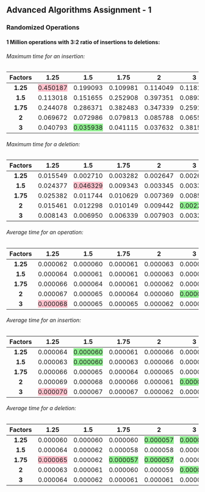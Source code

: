 ## Advanced Algorithms Assignment - 1

### Randomized Operations

#### 1 Million operations with 3:2 ratio of insertions to deletions:

###### Maximum time for an *insertion*:
|Factors|1.25|1.5|1.75|2|3|
|:--------:|:----------:|:----------:|:----------:|:----------:|:----------:|
|**1.25**|<span style="background-color:pink">0.450187</span> | 0.199093 | 0.109981 | 0.114049 | 0.118177 | 
|**1.5**|0.113018 | 0.151655 | 0.252908 | 0.397351 | 0.089325 | 
|**1.75**|0.244078 | 0.286371 | 0.382483 | 0.347339 | 0.259199 | 
|**2**|0.069672 | 0.072986 | 0.079813 | 0.085788 | 0.065528 | 
|**3**|0.040793 |<span style="background-color:lightgreen">0.035938</span> | 0.041115 | 0.037632 | 0.381514 |

###### Maximum time for a *deletion*:
|Factors|1.25|1.5|1.75|2|3|
|:--------:|:----------:|:----------:|:----------:|:----------:|:----------:|
|**1.25**|0.015549 | 0.002710 | 0.003282 | 0.002647 | 0.002662 | 
|**1.5**|0.024377 | <span style="background-color:pink">0.046329 | 0.009343 | 0.003345 | 0.003357 | 
|**1.75**|0.025382 | 0.011744 | 0.010629 | 0.007369 | 0.008594 | 
|**2**|0.015461 | 0.012298 | 0.010149 | 0.009442 | <span style="background-color:lightgreen">0.002288 | 
|**3**|0.008143 | 0.006950 | 0.006339 | 0.007903 | 0.003241 | 

###### Average time for an *operation*:
|Factors|1.25|1.5|1.75|2|3|
|:--------:|:----------:|:----------:|:----------:|:----------:|:----------:|
|**1.25**|0.000062 | 0.000060 | 0.000061 | 0.000063 | 0.000062 | 
|**1.5**|0.000064 | 0.000061 | 0.000061 | 0.000063 | 0.000062 | 
|**1.75**|0.000066 | 0.000064 | 0.000061 | 0.000062 | 0.000062 | 
|**2**|0.000067 | 0.000065 | 0.000064 | 0.000060 | <span style="background-color:lightgreen">0.000059 | 
|**3**|<span style="background-color:pink">0.000068 | 0.000065 | 0.000065 | 0.000062 | 0.000060 |

###### Average time for an *insertion*:
|Factors|1.25|1.5|1.75|2|3|
|:--------:|:----------:|:----------:|:----------:|:----------:|:----------:|
|**1.25**|0.000064 | <span style="background-color:lightgreen">0.000060 | 0.000061 | 0.000066 | 0.000066 | 
|**1.5**|0.000063 | <span style="background-color:lightgreen">0.000060 | 0.000063 | 0.000066 | 0.000064 | 
|**1.75**|0.000066 | 0.000065 | 0.000064 | 0.000065 | 0.000065 | 
|**2**|0.000069 | 0.000068 | 0.000066 | 0.000061 | <span style="background-color:lightgreen">0.000060 | 
|**3**|<span style="background-color:pink">0.000070 | 0.000067 | 0.000067 | 0.000062 | 0.000061 | 

###### Average time for a *deletion*:
|Factors|1.25|1.5|1.75|2|3|
|:--------:|:----------:|:----------:|:----------:|:----------:|:----------:|
|**1.25**|0.000060 | 0.000060 | 0.000060 | <span style="background-color:lightgreen">0.000057 | <span style="background-color:lightgreen">0.000057 | 
|**1.5**|0.000064 | 0.000062 | 0.000058 | 0.000058 | 0.000058 | 
|**1.75**|<span style="background-color:pink">0.000065 | 0.000062 | <span style="background-color:lightgreen">0.000057 | <span style="background-color:lightgreen">0.000057 | 0.000058 | 
|**2**|0.000063 | 0.000061 | 0.000060 | 0.000059 | <span style="background-color:lightgreen">0.000057 | 
|**3**|0.000064 | 0.000062 | 0.000061 | 0.000061 | 0.000058 | 

